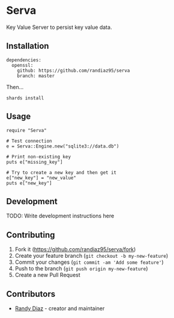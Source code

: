 # Serva

Key Value Server to persist key value data. 

## Installation
```
dependencies:
  openssl:
    github: https://github.com/randiaz95/serva
    branch: master
```

Then... 

```shards install```

## Usage
```
require "Serva"

# Test connection
e = Serva::Engine.new("sqlite3://data.db")

# Print non-existing key
puts e["missing_key"]

# Try to create a new key and then get it
e["new_key"] = "new_value"
puts e["new_key"]
```

## Development

TODO: Write development instructions here

## Contributing

1. Fork it (<https://github.com/randiaz95/serva/fork>)
2. Create your feature branch (`git checkout -b my-new-feature`)
3. Commit your changes (`git commit -am 'Add some feature'`)
4. Push to the branch (`git push origin my-new-feature`)
5. Create a new Pull Request

## Contributors

- [Randy Diaz](https://github.com/randiaz95) - creator and maintainer
